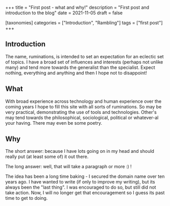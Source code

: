 +++
title = "First post - what and why!"
description = "First post and introduction to the blog"
date = 2021-11-05
draft = false

[taxonomies]
categories = ["Introduction", "Rambling"]
tags = ["first post"]
+++

## Introduction

The name, ruminations, is intended to set an expectation for an eclectic set of topics. I have a broad set of influences and interests (perhaps not unlike many) and tend more towards the generalist than the specialist. Expect nothing, everything and anything and then I hope not to disappoint!
<!-- more -->
## What

With broad experience across technology and human experience over the coming years I hope to fill this site with all sorts of ruminations. So may be very practical, demonstrating the use of tools and technologies. Other's may tend towards the philosophical, sociological, political or whatever-al your having. There may even be some poetry.

## Why

The short answer: because I have lots going on in my head and should really put (at least some of) it out there.

The long answer: well, that will take a paragraph or more :) !

The idea has been a long time baking - I secured the domain name over ten years ago. I have wanted to write (if only to improve my writing), but its always been the "last thing". I was encouraged to do so, but still did not take action. Now, I will no longer get that encouragement so I guess its past time to get to doing.
